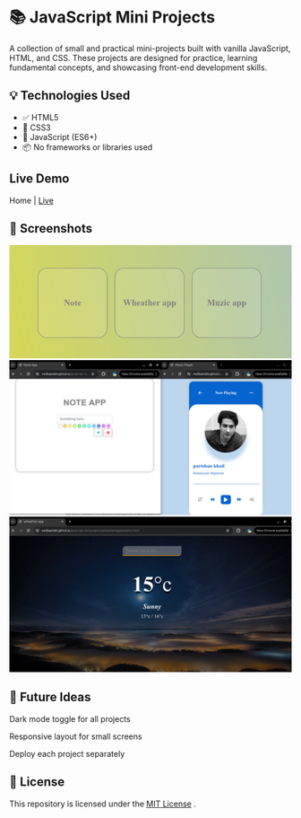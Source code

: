 # 📚 JavaScript Mini Projects

A collection of small and practical mini-projects built with vanilla JavaScript, HTML, and CSS. These projects are designed for practice, learning fundamental concepts, and showcasing front-end development skills.


## 💡 Technologies Used

- ✅ HTML5
- 🎨 CSS3
- 🧠 JavaScript (ES6+)
- 📦 No frameworks or libraries used

## Live Demo
Home | [Live](https://melikaeslahi.github.io/javascript-mini-projects/)

## 📸 Screenshots

 ![Home](./screenshots/home.png) 
 ![Note&Muzic](./screenshots/note&muzic.png) 
 ![Wheather](./screenshots/wheather.png) 


## 🔮 Future Ideas
Dark mode toggle for all projects

Responsive layout for small screens

Deploy each project separately

## 📄 License
This repository is licensed under the [MIT License](./LICENSE.txt) .


